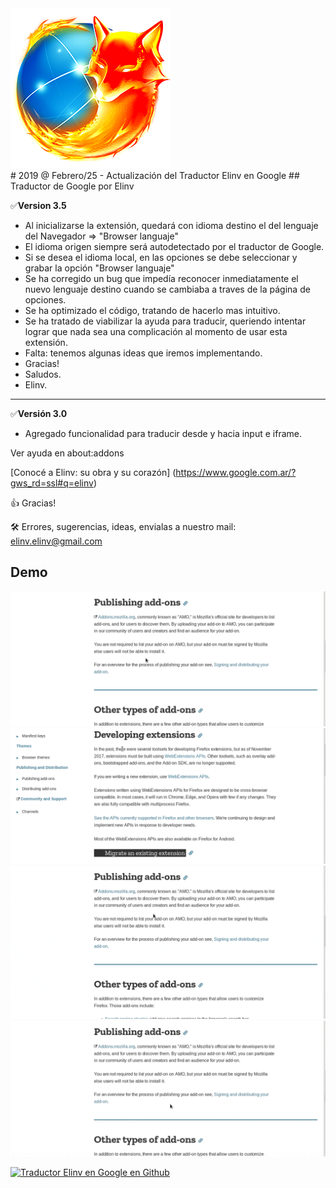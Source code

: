<a href="https://www.google.com.ar/?gws_rd=ssl#q=elinv">
   <img src="./ico/firefox.png" 
   title="Ayudante del Traductor de Google" alt="Ayudante del Traductor de Google">
</a><br>
# 2019 @ Febrero/25  - Actualización del Traductor Elinv en Google
## Traductor de Google por Elinv

✅**Version 3.5**

- Al inicializarse la extensión, quedará con idioma destino
  el del lenguaje del Navegador => "Browser languaje"
- El idioma origen siempre será autodetectado por el traductor de Google.
- Si se desea el idioma local, en las opciones se debe seleccionar 
  y grabar la opción "Browser languaje"
- Se ha corregido un bug que impedía reconocer inmediatamente
  el nuevo lenguaje destino cuando se cambiaba a traves de la
  página de opciones.
- Se ha optimizado el código, tratando de hacerlo mas intuitivo.
- Se ha tratado de viabilizar la ayuda para traducir, 
  queriendo intentar lograr que nada sea una complicación al 
  momento de usar esta extensión.
- Falta: tenemos algunas ideas que iremos implementando.
- Gracias!
- Saludos.
- Elinv.

---

✅**Versión 3.0**
- Agregado funcionalidad para traducir desde y hacia input e iframe.

Ver ayuda en about:addons

[Conocé a Elinv: su obra y su corazón]
(https://www.google.com.ar/?gws_rd=ssl#q=elinv)

👍 Gracias!

🛠️ Errores, sugerencias, ideas, envialas a nuestro mail: <elinv.elinv@gmail.com>

## 	Demo

![demo](./videoTut/VideoTraducInGoogle.gif)
![demo](./videoTut/VideoTraducInSitu.gif)
![demo](./videoTut/VideoTraducMultitrad.gif)
![demo](./videoTut/VideoTraducPagEntera.gif)

<a href="https://github.com/Elinv/Extension-Translator-for-Firefox-Browser">
   <img src="https://avatars1.githubusercontent.com/u/18106503?s=460&v=4" 
   title="Traductor Elinv en Google en Github" alt="Traductor Elinv en Google en Github">
</a>



